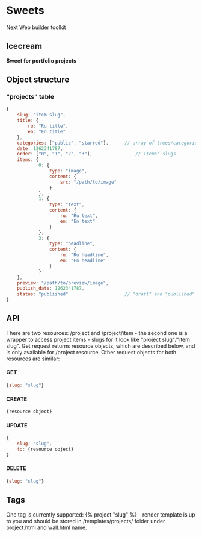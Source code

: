 # Sweets
Next Web builder toolkit

## Icecream
**Sweet for portfolio projects**

## Object structure

### "projects" table

```js
{
	slug: "item slug",
	title: {
		ru: "Ru title",
		en: "En title"
	},
	categories: ["public", "starred"],		// array of trees/categories items
	date: 1262341787,
	order: ["0", "1", "2", "3"],				// items' slugs
	items: {
			0: {
				type: "image",
				content: {
					src: "/path/to/image"
				}
			},
			1: {
				type: "text",
				content: {
					ru: "Ru text",
					en: "En text"
				}
			},
			3: {
				type: "headline",
				content: {
					ru: "Ru headline",
					en: "En headline"
				}
			}
	},
	preview: "/path/to/preview/image",
	publish_date: 1262341787,
	status: "published"						// "draft" and "published" are currently supported, "draft" projects are not available 
}
```

## API
There are two resources: /project and /project/item - the second one is a wrapper to access project items - slugs for it look like "project slug"/"item slug". Get request returns resource objects, which are described below, and is only available for /project resource. Other request objects for both resources are similar:

#### GET
```js
{slug: "slug"}
```

#### CREATE
```js
{resource object}
```

#### UPDATE
```js
{
	slug: "slug", 
	to: {resource object}
}
```

#### DELETE
```js
{slug: "slug"}
```

## Tags
One tag is currently supported: {% project "slug" %} - render template is up to you and should be stored in /templates/projects/ folder under project.html and wall.html name.